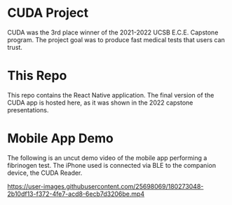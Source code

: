 # CUDA Project

CUDA was the 3rd place winner of the 2021-2022 UCSB E.C.E. Capstone program. The project goal was to produce fast medical tests that users can trust.

# This Repo

This repo contains the React Native application. The final version of the CUDA app is hosted here, as it was shown in the 2022 capstone presentations. 

# Mobile App Demo

The following is an uncut demo video of the mobile app performing a fibrinogen test. The iPhone used is connected via BLE to the companion device, the CUDA Reader. 

https://user-images.githubusercontent.com/25698069/180273048-2b10df13-f372-4fe7-acd8-6ecb7d3206be.mp4

